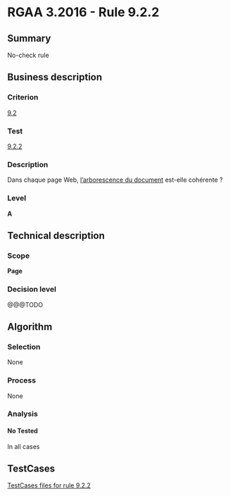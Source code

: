 # RGAA 3.2016 - Rule 9.2.2

## Summary
No-check rule


## Business description

### Criterion
[9.2](http://references.modernisation.gouv.fr/rgaa-accessibilite/criteres.html#crit-9-2)

### Test
[9.2.2](http://references.modernisation.gouv.fr/rgaa-accessibilite/criteres.html#test-9-2-2)

### Description
<div lang="fr">Dans chaque page Web, <a href="http://references.modernisation.gouv.fr/rgaa-accessibilite/glossaire.html#arborescence-du-document">l&#x2019;arborescence du document</a> est-elle coh&#xE9;rente&nbsp;?</div>

### Level
**A**


## Technical description

### Scope
**Page**

### Decision level
@@@TODO


## Algorithm

### Selection
None

### Process
None

### Analysis

#### No Tested
In all cases


##  TestCases

[TestCases files for rule 9.2.2](https://github.com/Asqatasun/Asqatasun/tree/develop/rules/rules-rgaa3.2016/src/test/resources/testcases/rgaa32016/Rgaa32016Rule090202/)


